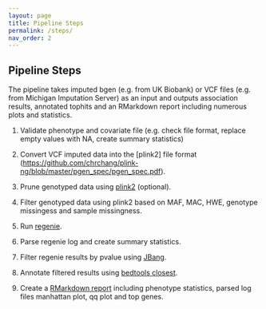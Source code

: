 ```yaml
---
layout: page
title: Pipeline Steps
permalink: /steps/
nav_order: 2
---
```


## Pipeline Steps

The pipeline takes imputed bgen (e.g. from UK Biobank) or VCF files (e.g. from Michigan Imputation Server) as an input and outputs association results, annotated tophits and an RMarkdown report including numerous plots and statistics.

1. Validate phenotype and covariate file (e.g. check file format, replace empty values with NA, create summary statistics)

2. Convert VCF imputed data into the [plink2] file format (https://github.com/chrchang/plink-ng/blob/master/pgen_spec/pgen_spec.pdf).

3. Prune genotyped data using [plink2](https://www.cog-genomics.org/plink/2.0/) (optional).

4. Filter genotyped data using plink2 based on MAF, MAC, HWE, genotype missingess and sample missingness.

5. Run [regenie](https://github.com/rgcgithub/regenie).

6. Parse regenie log and create summary statistics.

7. Filter regenie results by pvalue using [JBang](https://github.com/jbangdev/jbang).

8. Annotate filtered results using [bedtools closest](https://bedtools.readthedocs.io/en/latest/content/tools/closest.html).

9. Create a [RMarkdown report](https://rmarkdown.rstudio.com/) including phenotype statistics, parsed log files manhattan plot, qq plot and top genes.
